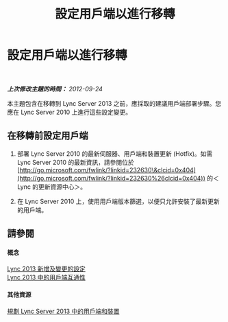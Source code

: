 ﻿---
title: 設定用戶端以進行移轉
TOCTitle: 設定用戶端以進行移轉
ms:assetid: ca796a3d-9705-43a5-a6c4-09da9923b5cc
ms:mtpsurl: https://technet.microsoft.com/zh-tw/library/JJ205263(v=OCS.15)
ms:contentKeyID: 49292319
ms.date: 08/10/2015
mtps_version: v=OCS.15
ms.translationtype: HT
---

# 設定用戶端以進行移轉

 

_**上次修改主題的時間：** 2012-09-24_

本主題包含在移轉到 Lync Server 2013 之前，應採取的建議用戶端部署步驟。您應在 Lync Server 2010 上進行這些設定變更。

## 在移轉前設定用戶端

1.  部署 Lync Server 2010 的最新伺服器、用戶端和裝置更新 (Hotfix)。如需 Lync Server 2010 的最新資訊，請參閱位於 [http://go.microsoft.com/fwlink/?linkid=232630\&clcid=0x404](http://go.microsoft.com/fwlink/?linkid=232630%26clcid=0x404)) 的＜Lync 的更新資源中心＞。

2.  在 Lync Server 2010 上，使用用戶端版本篩選，以便只允許安裝了最新更新的用戶端。

## 請參閱

#### 概念

[Lync 2013 新增及變更的設定](lync-server-2013-new-and-changed-settings-for-lync-2013.md)  
[Lync 2013 中的用戶端互通性](lync-server-2013-client-interoperability-in-lync-2013.md)  

#### 其他資源

[規劃 Lync Server 2013 中的用戶端和裝置](lync-server-2013-planning-for-clients-and-devices.md)

